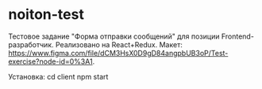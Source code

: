 ﻿# noiton-test

Тестовое задание "Форма отправки сообщений" для позиции Frontend-разработчик.
Реализовано на React+Redux.
Макет: https://www.figma.com/file/dCM3HsX0D9gD84angpbUB3oP/Test-exercise?node-id=0%3A1.

Установка:
cd client
npm start
